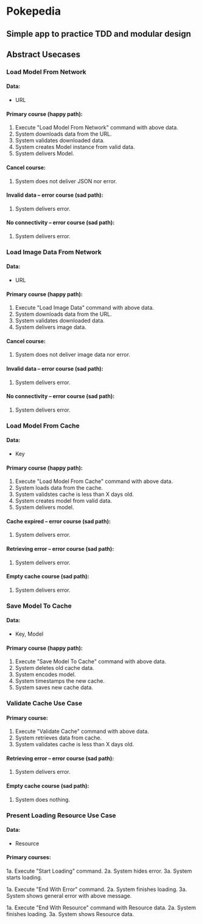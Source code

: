 
# Pokepedia

## Simple app to practice TDD and modular design



## Abstract Usecases



### Load Model From Network

#### Data:
- URL

#### Primary course (happy path):
1. Execute "Load Model From Network" command with above data.
2. System downloads data from the URL.
3. System validates downloaded data.
4. System creates Model instance from valid data.
5. System delivers Model.

#### Cancel course:
1. System does not deliver JSON nor error.

#### Invalid data – error course (sad path):
1. System delivers error.

#### No connectivity – error course (sad path):
1. System delivers error.



### Load Image Data From Network

#### Data:
- URL

#### Primary course (happy path):
1. Execute "Load Image Data" command with above data.
2. System downloads data from the URL.
3. System validates downloaded data.
4. System delivers image data.

#### Cancel course:
1. System does not deliver image data nor error.

#### Invalid data – error course (sad path):
1. System delivers error.

#### No connectivity – error course (sad path):
1. System delivers error.



### Load Model From Cache

#### Data:
- Key

#### Primary course (happy path):
1. Execute "Load Model From Cache" command with above data.
2. System loads data from the cache.
3. System validstes cache is less than X days old.
4. System creates model from valid data.
5. System delivers model.

#### Cache expired – error course (sad path):
1. System delivers error.

#### Retrieving error – error course (sad path):
1. System delivers error.

#### Empty cache course (sad path): 
1. System delivers error.



### Save Model To Cache

#### Data:
- Key, Model

#### Primary course (happy path):
1. Execute "Save Model To Cache" command with above data.
2. System deletes old cache data.
3. System encodes model.
4. System timestamps the new cache.
5. System saves new cache data.



### Validate Cache Use Case

#### Primary course:
1. Execute "Validate Cache" command with above data.
2. System retrieves data from cache.
3. System validates cache is less than X days old.

#### Retrieving error – error course (sad path):
1. System delivers error.

#### Empty cache course (sad path): 
1. System does nothing.



### Present Loading Resource Use Case

#### Data:
- Resource

#### Primary courses:
1a. Execute "Start Loading" command.
2a. System hides error.
3a. System starts loading.

1a. Execute "End With Error" command.
2a. System finishes loading.
3a. System shows general error with above message.

1a. Execute "End With Resource" command with Resource data.
2a. System finishes loading.
3a. System shows Resource data.
